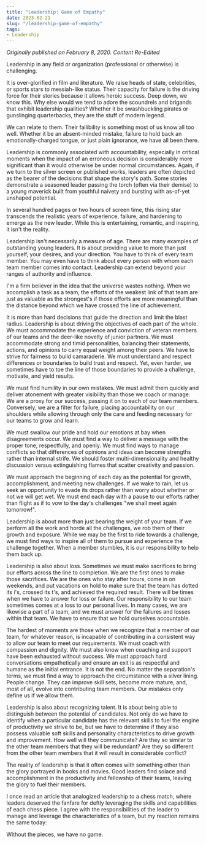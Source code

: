 ```yaml
---
title: "Leadership: Game of Empathy"
date: 2023-02-21
slug: "/leadership-game-of-empathy"
tags:
- Leadership
---
```


_Originally published on February 8, 2020. Content Re-Edited_

Leadership in any field or organization (professional or otherwise) is challenging.

It is over-glorified in film and literature.
We raise heads of state, celebrities, or sports stars to messiah-like status.
Their capacity for failure is the driving force for their stories because it allows heroic success.
Deep down, we know this.
Why else would we tend to adore the scoundrels and brigands that exhibit leadership qualities? 
Whether it be swashbuckling pirates or gunslinging quarterbacks, they are the stuff of modern legend.

We can relate to them.
Their fallibility is something most of us know all too well.
Whether it be an absent-minded mistake, failure to hold back an emotionally-charged tongue, or just plain ignorance, we
have all been there.

Leadership is commonly associated with accountability, 
especially in critical moments when the impact of an erroneous decision is considerably more significant 
than it would otherwise be under normal circumstances. Again, if we turn to the silver screen or published works, 
leaders are often depicted as the bearer of the decisions that shape the story's path. Some stories demonstrate a seasoned leader passing the torch (often via their demise) to a young maverick built from youthful naivety and bursting with as-of-yet unshaped potential.

In several hundred pages or two hours of screen time, this rising star transcends the realistic years of experience, failure, 
and hardening to emerge as the new leader. While this is entertaining, romantic, and inspiring, it isn't the reality.


Leadership isn't necessarily a measure of age. There are many examples of outstanding young leaders. 
It is about providing value to more than just yourself, your desires, and your direction. 
You have to think of every team member. You may even have to think about every person with whom each team member comes into contact. Leadership can extend beyond your ranges of authority and influence.


I'm a firm believer in the idea that the universe wastes nothing. When we accomplish a task as a team, 
the efforts of the weakest link of that team are just as valuable as the strongest's if those efforts are more meaningful than the distance beyond which we have crossed the line of achievement.


It is more than hard decisions that guide the direction and limit the blast radius. 
Leadership is about driving the objectives of each part of the whole. 
We must accommodate the experience and conviction of veteran members of our teams and the deer-like novelty of junior partners. 
We must accommodate strong and timid personalities, 
balancing their statements, actions, and opinions to carry equal weight among their peers. 
We have to strive for fairness to build camaraderie. We must understand and respect differences or boundaries to build trust and respect. 
Yet, even harder, we sometimes have to toe the line of those boundaries to provide a challenge, motivate, and yield results.


We must find humility in our own mistakes. 
We must admit them quickly and deliver atonement with greater visibility than those we coach or manage.
We are a proxy for our success, passing it on to each of our team members.
Conversely, we are a filter for failure,
placing accountability on our shoulders
while allowing through only the care and feeding necessary for our teams to grow and learn.


We must swallow our pride and hold our emotions at bay when disagreements occur. We must find a way to deliver a message with the proper tone, respectfully, and openly. We must find ways to manage conflicts so that differences of opinions and ideas can become strengths rather than internal strife. We should foster multi-dimensionality and healthy discussion versus extinguishing flames
that scatter creativity and passion.


We must approach the beginning of each day as the potential for growth, accomplishment, and meeting new challenges.
If we wake to rain,
let us seek an opportunity to evade its drops rather than worry about whether or not we will get wet.
We must end each day with a pause to our efforts rather than flight
as if to vow to the day's challenges "we shall meet again tomorrow!".

Leadership is about more than just bearing the weight of your team. 
If we perform all the work and horde all the challenges, we rob them of their growth and exposure. 
While we may be the first to ride towards a challenge, 
we must find ways to inspire all of them to pursue and experience the challenge together. 
When a member stumbles, it is our responsibility to help them back up.

Leadership is also about loss. Sometimes we must make sacrifices to bring our efforts across the line to completion. 
We are the first ones to make those sacrifices. 
We are the ones who stay after hours, come in on weekends, and put vacations on hold to make sure that the team has dotted its i's, crossed its t's, and achieved the required result. 
There will be times when we have to answer for loss or failure. 
Our responsibility to our team sometimes comes at a loss to our personal lives. 
In many cases, we are likewise a part of a team, and we must answer for the failures and losses within that team. 
We have to ensure that we hold ourselves accountable.


The hardest of moments are those when we recognize that a member of our team, for whatever reason, 
is incapable of contributing in a consistent way to allow our team to meet our requirements. 
We must coach with compassion and dignity. 
We must also know when coaching and support have been exhausted without success. 
We must approach hard conversations empathetically and ensure an exit is as respectful and humane as the initial entrance. 
It is not the end. No matter the separation's terms, we must find a way to approach the circumstance with a silver lining. 
People change. 
They can improve skill sets, become more mature, and, most of all, evolve into contributing team members. 
Our mistakes only define us if we allow them.


Leadership is also about recognizing talent. 
It is about being able to distinguish between the potential of candidates. 
Not only do we have to identify when a particular candidate has the relevant skills to fuel the engine of productivity we strive to be, 
but we have to determine if they also possess valuable soft skills and personality characteristics to drive growth and improvement.
How well will they communicate?
Are they so similar to the other team members that they will be redundant?
Are they so different from the other team members that it will result in considerable conflict?



The reality of leadership is that it often comes with something other than the glory portrayed in books and movies. 
Good leaders find solace and accomplishment in the productivity and fellowship of their teams, 
leaving the glory to fuel their members.


I once read an article that analogized leadership to a chess match, 
where leaders deserved the fanfare for deftly leveraging the skills and capabilities of each chess piece. 
I agree with the responsibilities of the leader to manage and leverage the characteristics of a team, 
but my reaction remains the same today:

Without the pieces, we have no game.